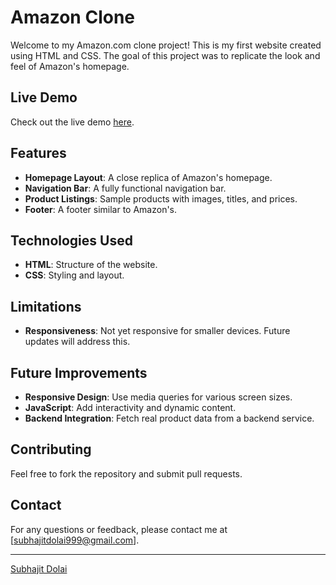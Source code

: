 # Amazon Clone

Welcome to my Amazon.com clone project! This is my first website created using HTML and CSS. The goal of this project was to replicate the look and feel of Amazon's homepage.

## Live Demo

Check out the live demo [here](https://subhajitdolai.github.io/Amazon-Clone/).

## Features

- **Homepage Layout**: A close replica of Amazon's homepage.
- **Navigation Bar**: A fully functional navigation bar.
- **Product Listings**: Sample products with images, titles, and prices.
- **Footer**: A footer similar to Amazon's.

## Technologies Used

- **HTML**: Structure of the website.
- **CSS**: Styling and layout.

## Limitations

- **Responsiveness**: Not yet responsive for smaller devices. Future updates will address this.

## Future Improvements

- **Responsive Design**: Use media queries for various screen sizes.
- **JavaScript**: Add interactivity and dynamic content.
- **Backend Integration**: Fetch real product data from a backend service.

## Contributing

Feel free to fork the repository and submit pull requests.

## Contact

For any questions or feedback, please contact me at [subhajitdolai999@gmail.com].

---

[Subhajit Dolai](https://github.com/subhajitdolai)
